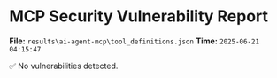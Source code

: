 # MCP Security Vulnerability Report
**File:** `results\ai-agent-mcp\tool_definitions.json`
**Time:** `2025-06-21 04:15:47`

✅ No vulnerabilities detected.